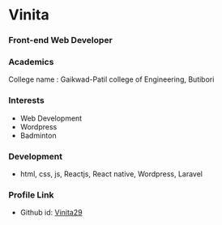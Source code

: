 # Vinita

### Front-end Web Developer
### Academics

College name : Gaikwad-Patil college of Engineering, Butibori

### Interests
- Web Development
- Wordpress
- Badminton

### Development

- html, css, js, Reactjs, React native, Wordpress, Laravel


### Profile Link

- Github id: [Vinita29](https://github.com/vinitatandulkar)